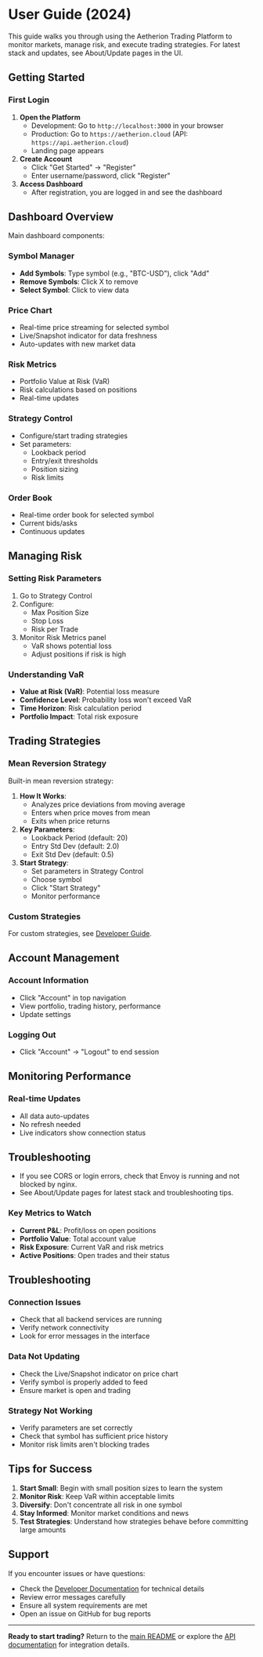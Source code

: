 # User Guide (2024)

This guide walks you through using the Aetherion Trading Platform to monitor markets, manage risk, and execute trading strategies. For latest stack and updates, see About/Update pages in the UI.

## Getting Started

### First Login

1. **Open the Platform**
   - Development: Go to `http://localhost:3000` in your browser
   - Production: Go to `https://aetherion.cloud` (API: `https://api.aetherion.cloud`)
   - Landing page appears
2. **Create Account**
   - Click "Get Started" → "Register"
   - Enter username/password, click "Register"
3. **Access Dashboard**
   - After registration, you are logged in and see the dashboard

## Dashboard Overview

Main dashboard components:

### Symbol Manager

- **Add Symbols**: Type symbol (e.g., "BTC-USD"), click "Add"
- **Remove Symbols**: Click X to remove
- **Select Symbol**: Click to view data

### Price Chart

- Real-time price streaming for selected symbol
- Live/Snapshot indicator for data freshness
- Auto-updates with new market data

### Risk Metrics

- Portfolio Value at Risk (VaR)
- Risk calculations based on positions
- Real-time updates

### Strategy Control

- Configure/start trading strategies
- Set parameters:
   - Lookback period
   - Entry/exit thresholds
   - Position sizing
   - Risk limits

### Order Book

- Real-time order book for selected symbol
- Current bids/asks
- Continuous updates

## Managing Risk

### Setting Risk Parameters

1. Go to Strategy Control
2. Configure:
   - Max Position Size
   - Stop Loss
   - Risk per Trade
3. Monitor Risk Metrics panel
   - VaR shows potential loss
   - Adjust positions if risk is high

### Understanding VaR

- **Value at Risk (VaR)**: Potential loss measure
- **Confidence Level**: Probability loss won't exceed VaR
- **Time Horizon**: Risk calculation period
- **Portfolio Impact**: Total risk exposure

## Trading Strategies

### Mean Reversion Strategy

Built-in mean reversion strategy:

1. **How It Works**:
   - Analyzes price deviations from moving average
   - Enters when price moves from mean
   - Exits when price returns
2. **Key Parameters**:
   - Lookback Period (default: 20)
   - Entry Std Dev (default: 2.0)
   - Exit Std Dev (default: 0.5)
3. **Start Strategy**:
   - Set parameters in Strategy Control
   - Choose symbol
   - Click "Start Strategy"
   - Monitor performance

### Custom Strategies

For custom strategies, see [Developer Guide](../DEVELOPER.md).

## Account Management

### Account Information

- Click "Account" in top navigation
- View portfolio, trading history, performance
- Update settings

### Logging Out

- Click "Account" → "Logout" to end session

## Monitoring Performance

### Real-time Updates

- All data auto-updates
- No refresh needed
- Live indicators show connection status

## Troubleshooting

- If you see CORS or login errors, check that Envoy is running and not blocked by nginx.
- See About/Update pages for latest stack and troubleshooting tips.

### Key Metrics to Watch
- **Current P&L**: Profit/loss on open positions
- **Portfolio Value**: Total account value
- **Risk Exposure**: Current VaR and risk metrics
- **Active Positions**: Open trades and their status

## Troubleshooting

### Connection Issues
- Check that all backend services are running
- Verify network connectivity
- Look for error messages in the interface

### Data Not Updating
- Check the Live/Snapshot indicator on price chart
- Verify symbol is properly added to feed
- Ensure market is open and trading

### Strategy Not Working
- Verify parameters are set correctly
- Check that symbol has sufficient price history
- Monitor risk limits aren't blocking trades

## Tips for Success

1. **Start Small**: Begin with small position sizes to learn the system
2. **Monitor Risk**: Keep VaR within acceptable limits
3. **Diversify**: Don't concentrate all risk in one symbol
4. **Stay Informed**: Monitor market conditions and news
5. **Test Strategies**: Understand how strategies behave before committing large amounts

## Support

If you encounter issues or have questions:
- Check the [Developer Documentation](../DEVELOPER.md) for technical details
- Review error messages carefully
- Ensure all system requirements are met
- Open an issue on GitHub for bug reports

---

**Ready to start trading?** Return to the [main README](../README.md) or explore the [API documentation](API.md) for integration details.

